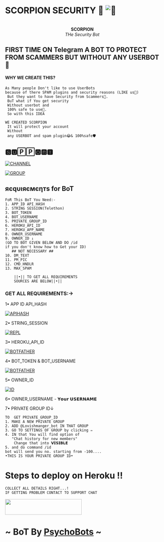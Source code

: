 # SCORPION SECURITY 🦂 ![🦂](https://telegra.ph/file/23d3d0fa117ce727e25d8.jpg)
<p align="center"
</a>
   <br>
   <b>SCORPION</b><br>
   <i>THe Security Bot</i>
</p>

## FIRST TIME ON Telegram A BOT TO PROTECT FROM SCAMMERS BUT WITHOUT ANY USERBOT🤩
#### WHY WE CREATE THIS? 
```
As Many people Don't like to use UserBots 
because of there SPAM plugins and security reasons (LIKE us🚶)
 But they want to have Security from Scammers🚷.
 BuT what if You get security
 Without userbot and
 100% safe to use🤤.
 So with this IDEA

WE CREATED SCORPION
 It will protect your account 
 Without 
 any USERBOT and spam plugin😂& 100%safe🛡️
```
## 🆂🆄🄿🄿🅾🆁🆃

</p><p align="left"><a href="https://t.me/Psycho_Bots"> <img src="https://img.shields.io/badge/telegram-CHANNEL-yellow?style=for-the-badge&logo=telegram" alt="CHANNEL" /></a> 

</p><p align="left"><a href="https://t.me/PsychoBots_chat"> <img src="https://img.shields.io/badge/telegram-CHAT_GROUP-green?style=for-the-badge&logo=telegram" alt="GROUP" /></a> 

## яєqυıяємєηтs for BoT
```
FoR This BoT You Need:-
1. APP_ID API_HASH
2. STRING SESSION(Telethon)
3. BOT_TOKEN 
4. BOT_USERNAME
5. PRIVATE_GROUP_ID
6. HEROKU_API_ID
7. HEROKU_APP_NAME
8. OWNER_USERNAME 
9. OWNER_ID ↓
(GO TO BOT GIVEN BELOW AND DO /id
if you don't know how to Get your ID)
   ## NOT NECESSARY ##
10. DM_TEXT
11. PM_PIC
12. CMD_HNDLR
13. MAX_SPAM

    ||•|| TO GET ALL REQUIREMENTS 
    SOURCES ARE BELOW||•||
```
### GET ALL REQUIREMENTS:->
1• APP ID API_HASH
</p><p align="left"><a href="https://my.telegram.org"> <img src="https://img.shields.io/badge/telegram-APP_ID API_HASH-blue?style=for-the-badge&logo=telegram" alt="APIHASH" /></a> 

2• STRING_SESSION
</p><p align="left"><a href="https://replit.com/@loverboyXD/SESSIONSTRING-GEN"> <img src="https://img.shields.io/badge/Online-STRING_SESSION-red?style=for-the-badge&logo=telegram" alt="REPL" /></a> 

3• HEROKU_API_ID 
</p><p align="left"><a href="https://dashboard.heroku.com/account"> <img src="https://img.shields.io/badge/heroku-API_KEY-purple?style=for-the-badge&logo=telegram" alt="BOTFATHER" /></a> 

4• BOT_TOKEN & BOT_USERNAME 
</p><p align="left"><a href="https://t.me/BotFather"> <img src="https://img.shields.io/badge/telegram-BOT_FATHER-green?style=for-the-badge&logo=telegram" alt="BOTFATHER" /></a> 

5• OWNER_ID 
</p><p align="left"><a href="https://t.me/Lovishmanger_bot"> <img src="https://img.shields.io/badge/telegram-BOT_FOR_ID-yellow?style=for-the-badge&logo=telegram" alt="ID" /></a> 

6• OWNER_USERNAME - 𝗬𝗼𝘂𝗿 𝗨𝗦𝗘𝗥𝗡𝗔𝗠𝗘

7• PRIVATE GROUP ID↓
```
TO  GET PRIVATE_GROUP_ID
1. MAKE A NEW PRIVATE GROUP
2. ADD @Lovishmanger_bot IN THAT GROUP
3. GO TO SETTINGS OF GROUP by clicking ✏️
4. IN that You will find option of 
   "Chat history for new members"
    Change that into 𝗩𝗜𝗦𝗜𝗕𝗟𝗘
5. and do command /id 
bot will send you no. starting from -100....
•THIS IS YOUR PRIVATE GROUP ID•
```
#  <summary>Steps to deploy on Heroku !! </summary>

```
COLLECT ALL DETAILS RIGHT...!
IF GETTING PROBLEM CONTACT TO SUPPORT CHAT
```
  <p align="left"><a href="https://heroku.com/deploy?template=https://github.com/PsychoBots/ScorpionSecurity"> <img src="https://img.shields.io/badge/Deploy%20to%20Heroku%20-black?style=for-the-badge&logo=heroku" width="250" height="50.50"/></a></p>

# ~ BoT By [PsychoBots](https://t.me/Psycho_Bots) ~
